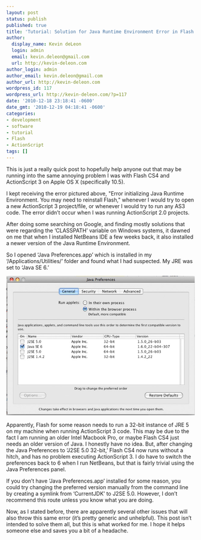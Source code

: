 ```yaml
---
layout: post
status: publish
published: true
title: 'Tutorial: Solution for Java Runtime Environment Error in Flash CS 4 and ActionScript 3'
author:
  display_name: Kevin deLeon
  login: admin
  email: kevin.deleon@gmail.com
  url: http://kevin-deleon.com
author_login: admin
author_email: kevin.deleon@gmail.com
author_url: http://kevin-deleon.com
wordpress_id: 117
wordpress_url: http://kevin-deleon.com/?p=117
date: '2010-12-18 23:18:41 -0600'
date_gmt: '2010-12-19 04:18:41 -0600'
categories:
- development
- software
- tutorial
- Flash
- ActionScript
tags: []
---
```

This is just a really quick post to hopefully help anyone out that may be running into the same annoying problem I was with Flash CS4 and ActionScript 3 on Apple OS X (specifically 10.5).

I kept receiving the error pictured above, "Error initializing Java Runtime Environment. You may need to reinstall Flash," whenever I would try to open a new ActionScript 3 project/file, or whenever I would try to run any AS3 code. The error didn&rsquo;t occur when I was running ActionScript 2.0 projects.

After doing some searching on Google, and finding mostly solutions that were regarding the &lsquo;CLASSPATH&rsquo; variable on Windows systems, it dawned on me that when I installed NetBeans IDE a few weeks back, it also installed a newer version of the Java Runtime Environment.

So I opened &lsquo;Java Preferences.app&rsquo; which is installed in my &lsquo;/Applications/Utilities/&rsquo; folder and found what I had suspected. My JRE was set to &lsquo;Java SE 6.&rsquo;

<img class="img-max" src="/wp-content/uploads/2010/12/javaprefs1.jpg" alt="Java Preferences Utility" />

Apparently, Flash for some reason needs to run a 32-bit instance of JRE 5 on my machine when running ActionScript 3 code. This may be due to the fact I am running an older Intel Macbook Pro, or maybe Flash CS4 just needs an older version of Java. I honestly have no idea. But, after changing the Java Preferences to &lsquo;J2SE 5.0 32-bit,&rsquo; Flash CS4 now runs without a hitch, and has no problem executing ActionScript 3. I do have to switch the preferences back to 6 when I run NetBeans, but that is fairly trivial using the Java Preferences panel.

If you don&rsquo;t have &lsquo;Java Preferences.app&rsquo; installed for some reason, you could try changing the preferred version manually from the command line by creating a symlink from &lsquo;CurrentJDK&rsquo; to J2SE 5.0. However, I don&rsquo;t recommend this route unless you know what you are doing.

Now, as I stated before, there are apparently several other issues that will also throw this same error (it&rsquo;s pretty generic and unhelpful). This post isn&rsquo;t intended to solve them all, but this is what worked for me. I hope it helps someone else and saves you a bit of a headache.


